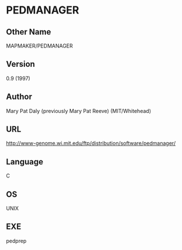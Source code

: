 # PEDMANAGER

## Other Name
MAPMAKER/PEDMANAGER

## Version
0.9 (1997)

## Author
Mary Pat Daly (previously Mary Pat Reeve) (MIT/Whitehead)

## URL
http://www-genome.wi.mit.edu/ftp/distribution/software/pedmanager/

## Language
C

## OS
UNIX

## EXE
pedprep